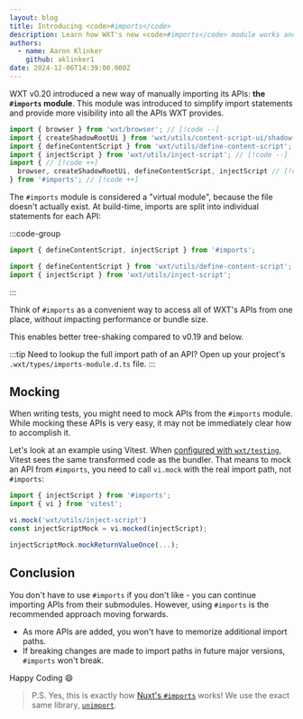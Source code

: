 ```yaml
---
layout: blog
title: Introducing <code>#imports</code>
description: Learn how WXT's new <code>#imports</code> module works and how to use it.
authors:
  - name: Aaron Klinker
    github: aklinker1
date: 2024-12-06T14:39:00.000Z
---
```


WXT v0.20 introduced a new way of manually importing its APIs: **the `#imports` module**. This module was introduced to simplify import statements and provide more visibility into all the APIs WXT provides.

<!-- prettier-ignore -->
```ts
import { browser } from 'wxt/browser'; // [!code --]
import { createShadowRootUi } from 'wxt/utils/content-script-ui/shadow-root'; // [!code --]
import { defineContentScript } from 'wxt/utils/define-content-script'; // [!code --]
import { injectScript } from 'wxt/utils/inject-script'; // [!code --]
import { // [!code ++]
  browser, createShadowRootUi, defineContentScript, injectScript // [!code ++]
} from '#imports'; // [!code ++]
```

The `#imports` module is considered a "virtual module", because the file doesn't actually exist. At build-time, imports are split into individual statements for each API:

:::code-group

```ts [What you write]
import { defineContentScript, injectScript } from '#imports';
```

```ts [What the bundler sees]
import { defineContentScript } from 'wxt/utils/define-content-script';
import { injectScript } from 'wxt/utils/inject-script';
```

:::

Think of `#imports` as a convenient way to access all of WXT's APIs from one place, without impacting performance or bundle size.

This enables better tree-shaking compared to v0.19 and below.

:::tip Need to lookup the full import path of an API?
Open up your project's `.wxt/types/imports-module.d.ts` file.
:::

## Mocking

When writing tests, you might need to mock APIs from the `#imports` module. While mocking these APIs is very easy, it may not be immediately clear how to accomplish it.

Let's look at an example using Vitest. When [configured with `wxt/testing`](/guide/essentials/unit-testing#vitest), Vitest sees the same transformed code as the bundler. That means to mock an API from `#imports`, you need to call `vi.mock` with the real import path, not `#imports`:

```ts
import { injectScript } from '#imports';
import { vi } from 'vitest';

vi.mock('wxt/utils/inject-script')
const injectScriptMock = vi.mocked(injectScript);

injectScriptMock.mockReturnValueOnce(...);
```

## Conclusion

You don't have to use `#imports` if you don't like - you can continue importing APIs from their submodules. However, using `#imports` is the recommended approach moving forwards.

- As more APIs are added, you won't have to memorize additional import paths.
- If breaking changes are made to import paths in future major versions, `#imports` won't break.

Happy Coding 😄

> P.S. Yes, this is exactly how [Nuxt's `#imports`](https://nuxt.com/docs/guide/concepts/auto-imports#explicit-imports) works! We use the exact same library, [`unimport`](https://github.com/unjs/unimport).
